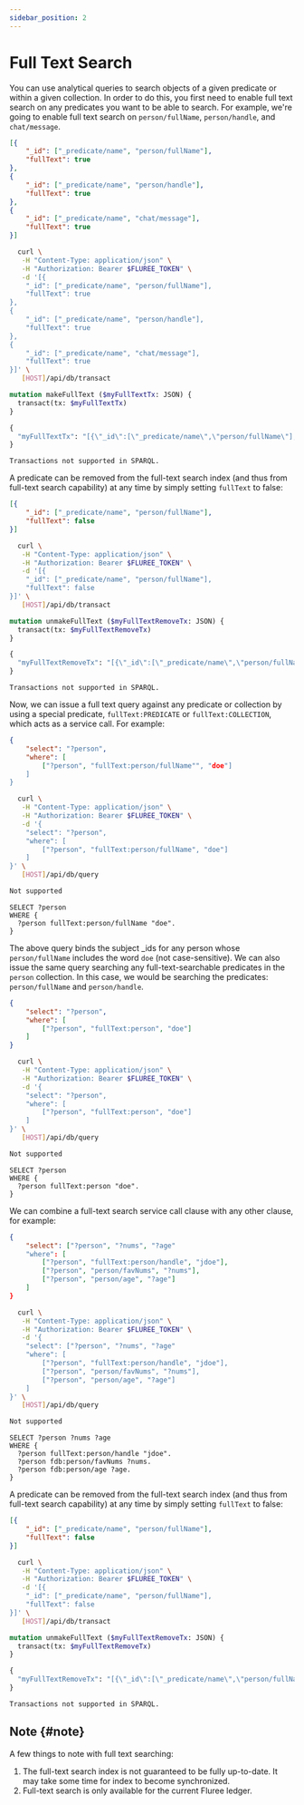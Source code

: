 ```yaml
---
sidebar_position: 2
---
```


# Full Text Search

You can use analytical queries to search objects of a given predicate or within
a given collection. In order to do this, you first need to enable full text search
on any predicates you want to be able to search. For example, we're going to enable
full text search on `person/fullName`, `person/handle`, and `chat/message`.

```json
[{
    "_id": ["_predicate/name", "person/fullName"],
    "fullText": true
},
{
    "_id": ["_predicate/name", "person/handle"],
    "fullText": true
},
{
    "_id": ["_predicate/name", "chat/message"],
    "fullText": true
}]
```

```bash
  curl \
   -H "Content-Type: application/json" \
   -H "Authorization: Bearer $FLUREE_TOKEN" \
   -d '[{
    "_id": ["_predicate/name", "person/fullName"],
    "fullText": true
},
{
    "_id": ["_predicate/name", "person/handle"],
    "fullText": true
},
{
    "_id": ["_predicate/name", "chat/message"],
    "fullText": true
}]' \
   [HOST]/api/db/transact
```

```graphql
mutation makeFullText ($myFullTextTx: JSON) {
  transact(tx: $myFullTextTx)
}

{
  "myFullTextTx": "[{\"_id\":[\"_predicate/name\",\"person/fullName\"],\"fullText\":true},{\"_id\":[\"_predicate/name\",\"person/handle\"],\"fullText\":true},{\"_id\":[\"_predicate/name\",\"chat/message\"],\"fullText\":true}]"
}
```

```sparql
Transactions not supported in SPARQL.
```

A predicate can be removed from the full-text search index (and thus from full-text
search capability) at any time by simply setting `fullText` to false:

```json
[{
    "_id": ["_predicate/name", "person/fullName"],
    "fullText": false
}]
```

```bash
  curl \
   -H "Content-Type: application/json" \
   -H "Authorization: Bearer $FLUREE_TOKEN" \
   -d '[{
    "_id": ["_predicate/name", "person/fullName"],
    "fullText": false
}]' \
   [HOST]/api/db/transact
```

```graphql
mutation unmakeFullText ($myFullTextRemoveTx: JSON) {
  transact(tx: $myFullTextRemoveTx)
}

{
  "myFullTextRemoveTx": "[{\"_id\":[\"_predicate/name\",\"person/fullName\"],\"fullText\":false}]"
}
```

```sparql
Transactions not supported in SPARQL.
```

Now, we can issue a full text query against any predicate or collection by using
a special predicate, `fullText:PREDICATE` or `fullText:COLLECTION`, which acts
as a service call. For example:

```json
{
    "select": "?person",
    "where": [
        ["?person", "fullText:person/fullName"", "doe"]
    ]
}
```

```bash
  curl \
   -H "Content-Type: application/json" \
   -H "Authorization: Bearer $FLUREE_TOKEN" \
   -d '{
    "select": "?person",
    "where": [
        ["?person", "fullText:person/fullName", "doe"]
    ]
}' \
   [HOST]/api/db/query
```

```graphql
Not supported
```

```sparql
SELECT ?person
WHERE {
  ?person fullText:person/fullName "doe".
}
```

The above query binds the subject _ids for any person whose `person/fullName`
includes the word `doe` (not case-sensitive). We can also issue the same query
searching any full-text-searchable predicates in the `person` collection. In
this case, we would be searching the predicates: `person/fullName` and `person/handle`.

```json
{
    "select": "?person",
    "where": [
        ["?person", "fullText:person", "doe"]
    ]
}
```

```bash
  curl \
   -H "Content-Type: application/json" \
   -H "Authorization: Bearer $FLUREE_TOKEN" \
   -d '{
    "select": "?person",
    "where": [
        ["?person", "fullText:person", "doe"]
    ]
}' \
   [HOST]/api/db/query
```

```graphql
Not supported
```

```sparql
SELECT ?person
WHERE {
  ?person fullText:person "doe".
}
```

We can combine a full-text search service call clause with any other clause, for
example:

```json
{
    "select": ["?person", "?nums", "?age"
    "where": [
        ["?person", "fullText:person/handle", "jdoe"],
        ["?person", "person/favNums", "?nums"],
        ["?person", "person/age", "?age"]
    ]
}
```

```bash
  curl \
   -H "Content-Type: application/json" \
   -H "Authorization: Bearer $FLUREE_TOKEN" \
   -d '{
    "select": ["?person", "?nums", "?age"
    "where": [
        ["?person", "fullText:person/handle", "jdoe"],
        ["?person", "person/favNums", "?nums"],
        ["?person", "person/age", "?age"]
    ]
}' \
   [HOST]/api/db/query
```

```graphql
Not supported
```

```sparql
SELECT ?person ?nums ?age
WHERE {
  ?person fullText:person/handle "jdoe".
  ?person fdb:person/favNums ?nums.
  ?person fdb:person/age ?age.
}
```

A predicate can be removed from the full-text search index (and thus from full-text
search capability) at any time by simply setting `fullText` to false:

```json
[{
    "_id": ["_predicate/name", "person/fullName"],
    "fullText": false
}]
```

```bash
  curl \
   -H "Content-Type: application/json" \
   -H "Authorization: Bearer $FLUREE_TOKEN" \
   -d '[{
    "_id": ["_predicate/name", "person/fullName"],
    "fullText": false
}]' \
   [HOST]/api/db/transact
```

```graphql
mutation unmakeFullText ($myFullTextRemoveTx: JSON) {
  transact(tx: $myFullTextRemoveTx)
}

{
  "myFullTextRemoveTx": "[{\"_id\":[\"_predicate/name\",\"person/fullName\"],\"fullText\":false}]"
}
```

```sparql
Transactions not supported in SPARQL.
```

## Note {#note}

A few things to note with full text searching:

1. The full-text search index is not guaranteed to be fully
  up-to-date. It may take some time for index to become synchronized.
2. Full-text search is only available for the current Fluree ledger.
